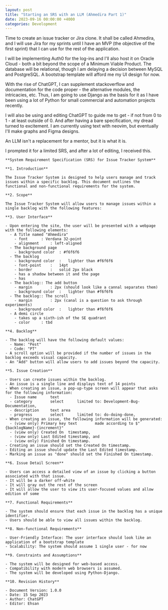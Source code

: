 ```yaml
---
layout: post
title: "Starting an SRS with an LLM (Ahmedira Part 1)"
date: 2023-09-16 00:00:00 +4000
categories: Development
---
```


Time to create an issue tracker or Jira clone. It shall be called Ahmedira, and I will use Jira for my sprints until I have an MVP (the objective of the first sprint) that I can use for the rest of the application.

I will be implementing Auth0 for the log-ins and I'll also host it on Oracle Cloud - both a bit beyond the scope of a Minimum Viable Product. The database will be relational, though I am delaying a decision between MySQL and PostgreSQL. A bootstrap template will afford me my UI design for now.

With the rise of ChatGPT, I can supplement stackoverflow and documentation for the code proper - the alternative modules, the intricacies, etc. Thus, I am going to use Django as the basis for it as I have been using a lot of Python for small commercial and automation projects recently.

I will also be using and editing ChatGPT to guide me to get - if not from 0 to 1 - at least outside of 0. And after having a bare specification, my dread turned to excitement. I am currently using text with neovim, but eventually I'll make graphs and Figma designs.

An LLM isn't a replacement for a mentor, but it is what it is.

I prompted it for a limited SRS, and after a lot of editing, I received this.



```
**System Requirement Specification (SRS) for Issue Tracker System**

**1. Introduction**

The Issue Tracker System is designed to help users manage and track issues within a specific backlog. This document outlines the functional and non-functional requirements for the system.

**2. Scope**

The Issue Tracker System will allow users to manage issues within a single backlog with the following features:

**3. User Interface**

- Upon entering the site, the user will be presented with a webpage with the following elements:
  - A Title named "Ahmedira"
    - font		: Verdana 32-point 
    - alignment		: left-aligned
  - The background page
    - background color	: #f6f6f6
  - The backlog
    - background color	:	lighter than #f6f6f6
    - font-point	:	14pt
    - border		:	solid 2px black
    - has a shadow between it and the page
    - has
  - The backlog:: The add button
    - margin		: 2px (should look like a cannal separates them)
    - background color	:	lighter than #f6f6f6
  - The backlog:: The scroll
    - margin		: 2px (canal is a question to ask through experiments)
    - background color	:	lighter than #f6f6f6
  - A demi circle
	- takes up a sixth-ish of the SE quadrant
	- color		: tbd 
  
**4. Backlog**

- The backlog will have the following default values:
  - Name: "Pest"
  - Code: "PT"
- A scroll option will be provided if the number of issues in the backlog exceeds visual capacity.
- An "Add" button will allow users to add issues beyond the capacity.

**5. Issue Creation**

- Users can create issues within the backlog.
- An issue is a single line and displays text of 14 points
- When creating an issue, a pop-up-type screen will appear that asks for the following information:
  - Issue name		text		
  - category		select		limited to: Development-Bug-Documentation,
  - description		text area	
  - progress		select		limited to: do-doing-done, 
- When creating an issue, the following information will be generated:
  - (view only) Primary key	text		made according to $"{backlogName}-{increment}"
  - (view only) Created On	timestamp,
  - (view only) Last Edited	timestamp, and
  - (view only) Finished On	timestamp.
- Creating an issue should set the Created On timestamp.
- Editing an issue should update the Last Edited timestamp.
- Marking an issue as "done" should set the Finished On timestamp.

**6. Issue Detail Screen**

- Users can access a detailed view of an issue by clicking a button associated with that issue.
- It will be a darker off-white
- It will gray out the rest of the screen
- It will allow the user to view its user-focused values and allow edition of some

**7. Functional Requirements**

- The system should ensure that each issue in the backlog has a unique identifier.
- Users should be able to view all issues within the backlog.

**8. Non-functional Requirements**

- User-Friendly Interface: The user interface should look like an application of a bootstrap template
- Scalability: The system should assume 1 single user - for now

**9. Constraints and Assumptions**

- The system will be designed for web-based access.
- Compatibility with modern web browsers is assumed.
- The system will be developed using Python-Django.

**10. Revision History**

- Document Version: 1.0.0
- Date: 15 Sep 2023
- Author: ChatGPT
- Editor: Ehsan

```

